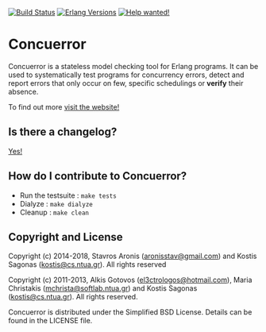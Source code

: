 [![Build Status][build status badge]][travis]
[![Erlang Versions][erlang versions badge]][travis]
[![Help wanted!](https://img.shields.io/waffle/label/parapluu/concuerror/help%20wanted.svg?label=help%20wanted)](https://github.com/parapluu/Concuerror/labels/help%20wanted)

# Concuerror

Concuerror is a stateless model checking tool for Erlang programs. It can be used to systematically test programs for concurrency errors, detect and report errors that only occur on few, specific schedulings or **verify** their absence.

To find out more [visit the website!](http://parapluu.github.io/Concuerror)

## Is there a changelog?

[Yes!](./CHANGELOG.md)

## How do I contribute to Concuerror?

* Run the testsuite : `make tests`
* Dialyze           : `make dialyze`
* Cleanup           : `make clean`

Copyright and License
----------------------
Copyright (c) 2014-2018,
Stavros Aronis (<aronisstav@gmail.com>) and
Kostis Sagonas (<kostis@cs.ntua.gr>).
All rights reserved

Copyright (c) 2011-2013,
Alkis Gotovos (<el3ctrologos@hotmail.com>),
Maria Christakis (<mchrista@softlab.ntua.gr>) and
Kostis Sagonas (<kostis@cs.ntua.gr>).
All rights reserved.

Concuerror is distributed under the Simplified BSD License.
Details can be found in the LICENSE file.


<!-- Badges -->
[travis]: https://travis-ci.org/parapluu/Concuerror
[build status badge]: https://travis-ci.org/parapluu/Concuerror.svg?branch=master.svg?style=flat-square
[erlang versions badge]: https://img.shields.io/badge/erlang-R16B03-1%20to%2020.2-blue.svg?style=flat-square